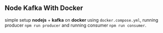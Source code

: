 ## Node Kafka With Docker

simple setup **nodejs** + **kafka** on **docker** using `docker.compose.yml`, running producer `npm run producer` and running
consumer `npm run consumer`.
